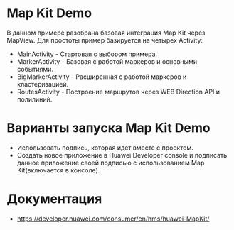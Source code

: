 # Map Kit Demo

В данном примере разобрана базовая интеграция Map Kit через MapView. Для простоты пример базируется на четырех Activity:

- MainActivity - Стартовая с выбором примера.
- MarkerActivity - Базовая с работой маркеров и основными событиями.
- BigMarkerActivity - Расширенная с работой маркеров и кластеризацией.
- RoutesActivity - Построение маршрутов через WEB Direction API и полилиний.

# Варианты запуска Map Kit Demo

  - Использовать подпись, которая идет вместе с проектом.
  - Создать новое приложение в Huawei Developer console и подписать данное приложение своей подписью с использованием Map Kit(включается в консоле).
 
# Документация

- https://developer.huawei.com/consumer/en/hms/huawei-MapKit/
